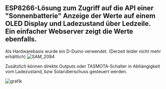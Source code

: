 ESP8266-Lösung zum Zugriff auf die API einer "Sonnenbatterie" 
Anzeige der Werte auf einem OLED Display und Ladezustand über Ledzeile. 
Ein einfacher Webserver zeigt die Werte ebenfalls.
-
Als Hardwarebasis wurde ein D-Duino verwendet. (Derzeit leider nicht mehr erhältlich)
![SAM_2094](https://github.com/DrEgSo/sonnendisplay/assets/153096520/a2909eb3-bee1-4b4e-90d8-54b99300f2f1)

Zusätzlich können direkte Outputs oder TASMOTA-Schalter in Abhängigkeit vom Ladezustand, bzw Solarüberschuss gesteuert werden.

![grafik](https://github.com/DrEgSo/sonnendisplay/assets/153096520/2330cb20-1d1c-412a-a243-dcc8832b8b18)
